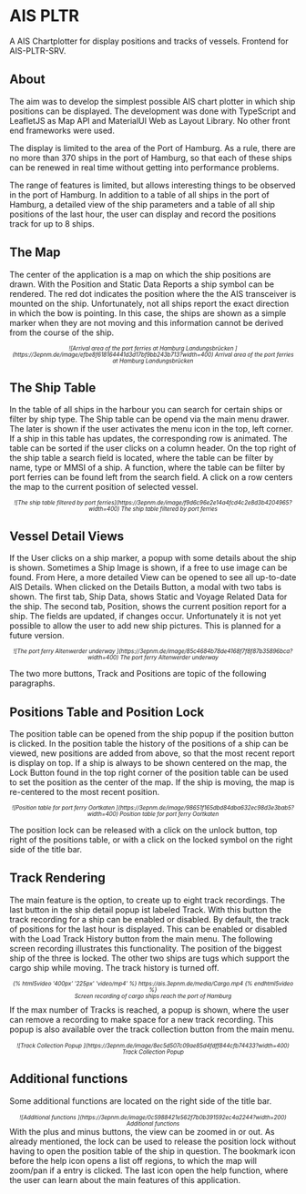 # AIS PLTR

A AIS Chartplotter for display positions and tracks of vessels. Frontend for AIS-PLTR-SRV.

## About

The aim was to develop the simplest possible AIS chart plotter in which ship positions can be displayed. The development was done with TypeScript and LeafletJS as Map API and MaterialUI Web as Layout Library. No other front end frameworks were used.

The display is limited to the area of the Port of Hamburg. As a rule, there are no more than 370 ships in the port of Hamburg, so that each of these ships can be renewed in real time without getting into performance problems.

The range of features is limited, but allows interesting things to be observed in the port of Hamburg. In addition to a table of all ships in the port of Hamburg, a detailed view of the ship parameters and a table of all ship positions of the last hour, the user can display and record the positions track for up to 8 ships.

## The Map
The center of the application is a map on which the ship positions are drawn. With the Position and Static Data Reports a ship symbol can be rendered. The red dot indicates the position where the the AIS transceiver is mounted on the ship. Unfortunately, not all ships report the exact direction in which the bow is pointing. In this case, the ships are shown as a simple marker when they are not moving and this information cannot be derived from the course of the ship.
<p style="text-align: center; margin-bottom: 0;font-size: 70%;font-style: italic;">![Arrival area of the port ferries at Hamburg Landungsbrücken
](https://3epnm.de/image/efbe8f618164441d3d17bf9bb243b713?width=400)
Arrival area of the port ferries at Hamburg Landungsbrücken
</p>

## The Ship Table
In the table of all ships in the harbour you can search for certain ships or filter by ship type. The Ship table can be opend via the main menu drawer. The later is shown if the user activates the menu icon in the top, left corner. If a ship in this table has updates, the corresponding row is animated. The table can be sorted if the user clicks on a column header. On the top right of the ship table a search field is located, where the table can be filter by name, type or MMSI of a ship. A function, where the table can be filter by port ferries can be found left from the search field. A click on a row centers the map to the current position of selected vessel.
<p style="text-align: center; margin-bottom: 0;font-size: 70%;font-style: italic;">![The ship table filtered by port ferries](https://3epnm.de/image/f9d6c96e2e14a4fcd4c2e8d3b4204965?width=400)
The ship table filtered by port ferries
</p>

## Vessel Detail Views
If the User clicks on a ship marker, a popup with some details about the ship is shown. Sometimes a Ship Image is shown, if a free to use image can be found. From Here, a more detailed View can be opened to see all up-to-date AIS Details. When clicked on the Details Button, a modal with two tabs is shown. The first tab, Ship Data, shows Static and Voyage Related Data for the ship. The second tab, Position, shows the current position report for a ship. The fields are updated, if changes occur. Unfortunately it is not yet possible to allow the user to add new ship pictures. This is planned for a future version.
<p style="text-align: center; margin-bottom: 10px;font-size: 70%;font-style: italic;">![The port ferry Altenwerder underway
](https://3epnm.de/image/85c4684b78de4168f7f8f87b35896bca?width=400)
The port ferry Altenwerder underway
</p>

The two more buttons, Track and Positions are topic of the following paragraphs.

## Positions Table and Position Lock
The position table can be opened from the ship popup if the position button is clicked. In the position table the history of the positions of a ship can be viewed, new positions are added from above, so that the most recent report is display on top. If a ship is always to be shown centered on the map, the Lock Button found in the top right corner of the position table can be used to set the position as the center of the map. If the ship is moving, the map is re-centered to the most recent position.
<p style="text-align: center; margin-bottom: 10px;font-size: 70%;font-style: italic;">![Position table for port ferry Oortkaten
](https://3epnm.de/image/98651f165dbd84dba632ec98d3e3bab5?width=400)
Position table for port ferry Oortkaten
</p>

The position lock can be released with a click on the unlock button, top right of the positions table, or with a click on the locked symbol on the right side of the title bar.

## Track Rendering
The main feature is the option, to create up to eight track recordings. The last button in the ship detail popup ist labeled Track. With this button the track recording for a ship can be enabled or disabled. By default, the track of positions for the last hour is displayed. This can be enabled or disabled with the Load Track History button from the main menu.
The following screen recording illustrates this functionality. The position of the biggest ship of the three is locked. The other two ships are tugs which support the cargo ship while moving. The track history is turned off.
<p style="text-align: center; margin-bottom: 10px;font-size: 70%;font-style: italic;">{% html5video '400px' '225px' 'video/mp4' %} https://ais.3epnm.de/media/Cargo.mp4 {% endhtml5video %}<br/>Screen recording of cargo ships reach the port of Hamburg
</p>If the max number of Tracks is reached, a popup is shown, where the user can remove a recording to make space for a new track recording. This popup is also available over the track collection button from the main menu.
<p style="text-align: center; margin-bottom: 0px; margin-top: 15px; font-size: 70%;font-style: italic;">![Track Collection Popup
](https://3epnm.de/image/8ec5d507c09ae85d4fdff844cfb74433?width=400)
Track Collection Popup
</p>

## Additional functions
Some additional functions are located on the right side of the title bar.
<p style="text-align: center; margin-bottom: 0px; margin-top: 15px; font-size: 70%;font-style: italic;">![Additional functions
](https://3epnm.de/image/0c5988421e562f7b0b391592ec4a2244?width=200)
Additional functions
</p>
With the plus and minus buttons, the view can be zoomed in or out. As already mentioned, the lock can be used to release the position lock without having to open the position table of the ship in question. The bookmark icon before the help icon opens a list off regions, to which the map will zoom/pan if a entry is clicked. The last icon open the help function, where the user can learn about the main features of this application.

